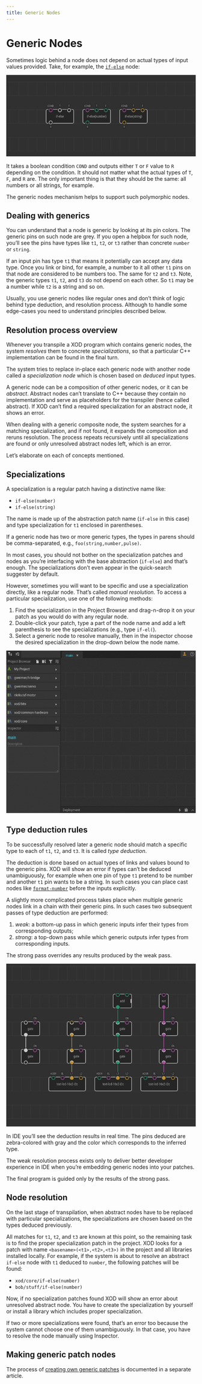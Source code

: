 ```yaml
---
title: Generic Nodes
---
```


# Generic Nodes

Sometimes logic behind a node does not depend on actual types of input values
provided. Take, for example, the
[`if-else`](https://xod.io/libs/xod/core/if-else/) node:

![A generic node](./if-else.patch.png)

It takes a boolean condition `COND` and outputs either `T` or `F` value to `R`
depending on the condition. It should not matter what the actual types of `T`,
`F`, and `R` are. The only important thing is that they should be the same: all
numbers or all strings, for example.

The generic nodes mechanism helps to support such polymorphic nodes.

## Dealing with generics

You can understand that a node is generic by looking at its pin colors. The
generic pins on such node are grey. If you open a helpbox for such node, you’ll
see the pins have types like `t1`, `t2`, or `t3` rather than concrete `number`
or `string`.

If an input pin has type `t1` that means it potentially can accept any data
type. Once you link or bind, for example, a number to it all other `t1` pins on
that node are considered to be numbers too. The same for `t2` and `t3`. Note,
the generic types `t1`, `t2`, and `t3` do not depend on each other. So `t1` may
be a number while `t2` is a string and so on.

Usually, you use generic nodes like regular ones and don’t think of logic behind
type deduction, and resolution process. Although to handle some edge-cases you
need to understand principles described below.

## Resolution process overview

Whenever you transpile a XOD program which contains generic nodes, the system
_resolves_ them to concrete _specializations_, so that a particular C++
implementation can be found in the final turn.

The system tries to replace in-place each generic node with another node called
a _specialization node_ which is chosen based on _deduced_ input types.

A generic node can be a composition of other generic nodes, or it can be
_abstract_. Abstract nodes can’t translate to C++ because they contain no
implementation and serve as placeholders for the transpiler (hence called
abstract). If XOD can’t find a required specialization for an abstract node, it
shows an error.

When dealing with a generic composite node, the system searches for a matching
specialization, and if not found, it expands the composition and reruns
resolution. The process repeats recursively until all specializations are found
or only unresolved abstract nodes left, which is an error.

Let’s elaborate on each of concepts mentioned.

## Specializations

A specialization is a regular patch having a distinctive name like:

* `if-else(number)`
* `if-else(string)`

The name is made up of the abstraction patch name (`if-else` in this case) and
type specialization for `t1` enclosed in parentheses.

If a generic node has two or more generic types, the types in parens should be
comma-separated, e.g., `foo(string,number,pulse)`.

In most cases, you should not bother on the specialization patches and nodes as
you’re interfacing with the base abstraction (`if-else`) and that’s enough. The
specializations don’t even appear in the quick-search suggester by default.

However, sometimes you will want to be specific and use a specialization
directly, like a regular node. That’s called _manual resolution_. To access a
particular specialization, use one of the following methods:

1. Find the specialization in the Project Browser and drag-n-drop it on your
   patch as you would do with any regular node.
2. Double-click your patch, type a part of the node name and add a left
   parenthesis to see the specializations (e.g., type `if-el(`).
3. Select a generic node to resolve manually, then in the inspector choose the
   desired specialization in the drop-down below the node name.

![Screencast](./screencast.gif)

## Type deduction rules

To be successfully resolved later a generic node should match a specific type to
each of `t1`, `t2`, and `t3`. It is called _type deduction_.

The deduction is done based on actual types of links and values bound to the
generic pins. XOD will show an error if types can’t be deduced unambiguously,
for example when one pin of type `t1` pretend to be number and another `t1` pin
wants to be a string. In such cases you can place cast nodes like
[`format-number`](https://xod.io/libs/xod/core/format-number/) before the
inputs explicitly.

A slightly more complicated process takes place when multiple generic nodes link
in a chain with their generic pins. In such cases two subsequent passes of type
deduction are performed:

1. _weak_: a bottom-up pass in which generic inputs infer their types from
   corresponding outputs;
2. _strong_: a top-down pass while which generic outputs infer types from
   corresponding inputs.

The strong pass overrides any results produced by the weak pass.

![Deduction](./deduction.patch.png)

In IDE you’ll see the deduction results in real time. The pins deduced are
zebra-colored with gray and the color which corresponds to the inferred type.

The weak resolution process exists only to deliver better developer experience
in IDE when you’re embedding generic nodes into your patches.

The final program is guided only by the results of the strong pass.

## Node resolution

On the last stage of transpilation, when abstract nodes have to be replaced with
particular specializations, the specializations are chosen based on the types
deduced previously.

All matches for `t1`, `t2`, and `t3` are known at this point, so the remaining
task is to find the proper specialization patch in the project. XOD looks for a
patch with name `<basename>(<t1>,<t2>,<t3>)` in the project and all libraries
installed locally. For example, if the system is about to resolve an abstract
`if-else` node with `t1` deduced to `number`, the following patches will be
found:

* `xod/core/if-else(number)`
* `bob/stuff/if-else(number)`

Now, if no specialization patches found XOD will show an error about unresolved
abstract node. You have to create the specialization by yourself or install a
library which includes proper specialization.

If two or more specializations were found, that’s an error too because the
system cannot choose one of them unambiguously. In that case, you have to
resolve the node manually using Inspector.

## Making generic patch nodes

The process of [creating own generic patches](../creating-generics/) is
documented in a separate article.
